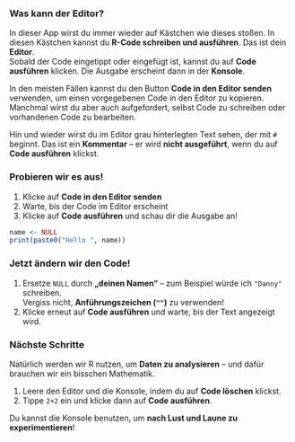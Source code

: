 ### Was kann der Editor?

In dieser App wirst du immer wieder auf Kästchen wie dieses stoßen. In diesen Kästchen kannst du **R-Code schreiben und ausführen**. Das ist dein **Editor**.  
Sobald der Code eingetippt oder eingefügt ist, kannst du auf **Code ausführen** klicken. Die Ausgabe erscheint dann in der **Konsole**.

In den meisten Fällen kannst du den Button **Code in den Editor senden** verwenden, um einen vorgegebenen Code in den Editor zu kopieren. Manchmal wirst du aber auch aufgefordert, selbst Code zu schreiben oder vorhandenen Code zu bearbeiten.

Hin und wieder wirst du im Editor grau hinterlegten Text sehen, der mit `#` beginnt. Das ist ein **Kommentar** – er wird **nicht ausgeführt**, wenn du auf **Code ausführen** klickst.

### Probieren wir es aus!

1. Klicke auf **Code in den Editor senden**
2. Warte, bis der Code im Editor erscheint
3. Klicke auf **Code ausführen** und schau dir die Ausgabe an!

```r
name <- NULL
print(paste0("Hello ", name))
```

### Jetzt ändern wir den Code!

1. Ersetze `NULL` durch **„deinen Namen“** – zum Beispiel würde ich `"Danny"` schreiben.  
   Vergiss nicht, **Anführungszeichen (`""`)** zu verwenden!
2. Klicke erneut auf **Code ausführen** und warte, bis der Text angezeigt wird.

### Nächste Schritte

Natürlich werden wir R nutzen, um **Daten zu analysieren** – und dafür brauchen wir ein bisschen Mathematik.

1. Leere den Editor und die Konsole, indem du auf **Code löschen** klickst.
2. Tippe `2+2` ein und klicke dann auf **Code ausführen**.

Du kannst die Konsole benutzen, um **nach Lust und Laune zu experimentieren**!
